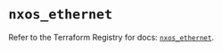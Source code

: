 # `nxos_ethernet`

Refer to the Terraform Registry for docs: [`nxos_ethernet`](https://registry.terraform.io/providers/ciscodevnet/nxos/0.5.10/docs/resources/ethernet).
